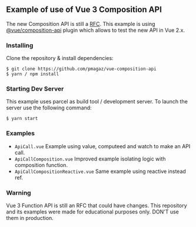 ## Example of use of Vue 3 Composition API

The new Composition API is still a [RFC](https://github.com/vuejs/rfcs/blob/function-apis/active-rfcs/0000-function-api.md). This example is using [@vue/composition-api](https://github.com/vuejs/composition-api) plugin which allows to test the new API in Vue 2.x. 

### Installing

Clone the repository & install dependencies:
```
$ git clone https://github.com/pmagaz/vue-composition-api
$ yarn / npm install
```

### Starting Dev Server

This example uses parcel as build tool / development server. To launch the server use the following command:
```
$ yarn start
```

### Examples

* `ApiCall.vue` Example using value, computeed and watch to make an API call.
* `ApiCallComposition.vue` Improved example isolating logic with composition function.
* `ApiCallCompositionReactive.vue` Same example using reactive instead ref.

### Warning

Vue 3 Function API is still an RFC that could have changes. This repository and its examples were made for educational purposes only. DON'T use them in production.